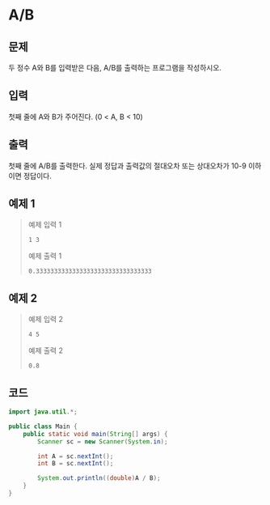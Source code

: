 # A/B

## 문제
두 정수 A와 B를 입력받은 다음, A/B를 출력하는 프로그램을 작성하시오.

## 입력
첫째 줄에 A와 B가 주어진다. (0 < A, B < 10)

## 출력
첫째 줄에 A/B를 출력한다. 실제 정답과 출력값의 절대오차 또는 상대오차가 10-9 이하이면 정답이다.

## 예제 1

> 예제 입력 1
> ```
> 1 3
> ```
> 예제 출력 1
> ```
> 0.33333333333333333333333333333333
> ```

## 예제 2

> 예제 입력 2
> ```
> 4 5
> ```
> 예제 출력 2
> ```
> 0.8
> ```

## 코드
```java
import java.util.*;

public class Main {
    public static void main(String[] args) {
        Scanner sc = new Scanner(System.in);

        int A = sc.nextInt();
        int B = sc.nextInt();

        System.out.println((double)A / B);
    }
}
```
